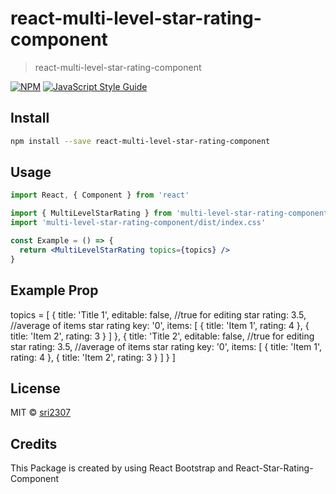 # react-multi-level-star-rating-component

> react-multi-level-star-rating-component

[![NPM](https://img.shields.io/npm/v/multi-level-star-rating-component.svg)](https://www.npmjs.com/package/multi-level-star-rating-component) [![JavaScript Style Guide](https://img.shields.io/badge/code_style-standard-brightgreen.svg)](https://standardjs.com)

## Install

```bash
npm install --save react-multi-level-star-rating-component
```

## Usage

```jsx
import React, { Component } from 'react'

import { MultiLevelStarRating } from 'multi-level-star-rating-component'
import 'multi-level-star-rating-component/dist/index.css'

const Example = () => {
  return <MultiLevelStarRating topics={topics} />
}
```

## Example Prop

topics = [
{
title: 'Title 1',
editable: false, //true for editing star
rating: 3.5, //average of items star rating
key: '0',
items: [
{
title: 'Item 1',
rating: 4
},
{
title: 'Item 2',
rating: 3
}
]
},
{
title: 'Title 2',
editable: false, //true for editing star
rating: 3.5, //average of items star rating
key: '0',
items: [
{
title: 'Item 1',
rating: 4
},
{
title: 'Item 2',
rating: 3
}
]
}
]

## License

MIT © [sri2307](https://github.com/sri2307)

## Credits

This Package is created by using React Bootstrap and React-Star-Rating-Component
